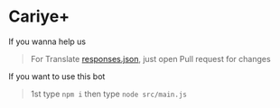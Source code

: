 # Cariye+

If you wanna help us
> For Translate [responses.json](https://github.com/CariyeBots/Cariye-Plus/blob/main/src/bot/responses.json), just open Pull request for changes

If you want to use this bot
> 1st type `npm i` then type `node src/main.js`
